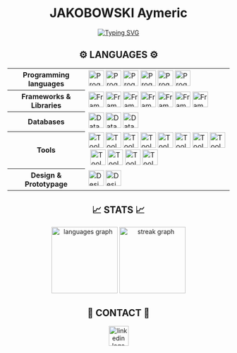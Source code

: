 <h1 align="center">JAKOBOWSKI Aymeric</h1>

<div align="center">

[![Typing SVG](https://readme-typing-svg.demolab.com?font=IBM+Plex+Sans&weight=600&size=25&duration=2000&pause=1200&color=FFB31E&center=true&vCenter=true&random=true&width=435&lines=Web+development;Python;JavaScript)](https://git.io/typing-svg)

</div>

<h2 align="center">⚙️ LANGUAGES ⚙️</h2>

<div id="skills-container">
	<table><tr><th>Programming languages</th><td><a href="https://developer.mozilla.org/en-US/docs/Web/HTML" target="_blank"><img src="https://skillicons.dev/icons?i=html" height="35" alt="Programming languages - HTML5 logo" /></a>&nbsp;<a href="https://developer.mozilla.org/en-US/docs/Web/CSS" target="_blank"><img src="https://skillicons.dev/icons?i=css" height="35" alt="Programming languages - CSS3 logo" /></a>&nbsp;<a href="https://developer.mozilla.org/en-US/docs/Web/JavaScript" target="_blank"><img src="https://skillicons.dev/icons?i=js" height="35" alt="Programming languages - JavaScript logo" /></a>&nbsp;<a href="https://www.typescriptlang.org/" target="_blank"><img src="https://skillicons.dev/icons?i=ts" height="35" alt="Programming languages - TypeScript logo" /></a>&nbsp;<a href="https://www.python.org/" target="_blank"><img src="https://skillicons.dev/icons?i=py" height="35" alt="Programming languages - Python logo" /></a>&nbsp;<a href="https://www.java.com/" target="_blank"><img src="https://skillicons.dev/icons?i=java" height="35" alt="Programming languages - Java logo" /></a>&nbsp;</td></tr><tr><th>Frameworks & Libraries</th><td><a href="https://angularjs.org/" target="_blank"><img src="https://cdn.jsdelivr.net/gh/devicons/devicon/icons/angularjs/angularjs-plain.svg" height="35" alt="Frameworks & Libraries - AngularJS logo" /></a>&nbsp;<a href="https://getbootstrap.com/" target="_blank"><img src="https://skillicons.dev/icons?i=bootstrap" height="35" alt="Frameworks & Libraries - Bootstrap logo" /></a>&nbsp;<a href="https://bulma.io/" target="_blank"><img src="https://cdn.jsdelivr.net/gh/devicons/devicon/icons/bulma/bulma-plain.svg" height="35" alt="Frameworks & Libraries - Bulma logo" /></a>&nbsp;<a href="https://www.djangoproject.com/" target="_blank"><img src="https://skillicons.dev/icons?i=django" height="35" alt="Frameworks & Libraries - Django logo" /></a>&nbsp;<a href="https://flask.palletsprojects.com/" target="_blank"><img src="https://skillicons.dev/icons?i=flask" height="35" alt="Frameworks & Libraries - Flask logo" /></a>&nbsp;<a href="https://laravel.com/" target="_blank"><img src="https://skillicons.dev/icons?i=laravel" height="35" alt="Frameworks & Libraries - Laravel logo" /></a>&nbsp;<a href="https://symfony.com/" target="_blank"><img src="https://skillicons.dev/icons?i=symfony" height="35" alt="Frameworks & Libraries - Symfony logo" /></a>&nbsp;</td></tr><tr><th>Databases</th><td><a href="https://www.postgresql.org/" target="_blank"><img src="https://cdn.jsdelivr.net/gh/devicons/devicon/icons/postgresql/postgresql-original.svg" height="35" alt="Databases - PostgreSQL logo" /></a>&nbsp;<a href="https://www.sqlite.org/" target="_blank"><img src="https://skillicons.dev/icons?i=sqlite" height="35" alt="Databases - SQLite logo" /></a>&nbsp;<a href="https://www.mysql.com/" target="_blank"><img src="https://skillicons.dev/icons?i=mysql" height="35" alt="Databases - MySQL logo" /></a>&nbsp;</td></tr><tr><th>Tools</th><td><a href="https://www.gnu.org/software/bash/" target="_blank"><img src="https://skillicons.dev/icons?i=bash" height="35" alt="Tools - Bash logo" /></a>&nbsp;<a href="https://www.docker.com/" target="_blank"><img src="https://skillicons.dev/icons?i=docker" height="35" alt="Tools - Docker logo" /></a>&nbsp;<a href="https://git-scm.com/" target="_blank"><img src="https://skillicons.dev/icons?i=git" height="35" alt="Tools - Git logo" /></a>&nbsp;<a href="https://github.com/" target="_blank"><img src="https://skillicons.dev/icons?i=github" height="35" alt="Tools - GitHub logo" /></a>&nbsp;<a href="https://gitlab.com/" target="_blank"><img src="https://skillicons.dev/icons?i=gitlab" height="35" alt="Tools - GitLab logo" /></a>&nbsp;<a href="https://code.visualstudio.com/" target="_blank"><img src="https://skillicons.dev/icons?i=vscode" height="35" alt="Tools - VSCode logo" /></a>&nbsp;<a href="https://www.eclipse.org/ide/" target="_blank"><img src="https://skillicons.dev/icons?i=eclipse" height="35" alt="Tools - Eclipse IDE logo" /></a>&nbsp;<a href="https://www.jetbrains.com/idea/" target="_blank"><img src="https://cdn.jsdelivr.net/gh/devicons/devicon/icons/jetbrains/jetbrains-original.svg" height="35" alt="Tools - IntelliJ IDEA logo" /></a>&nbsp;<a href="https://www.jetbrains.com/pycharm/" target="_blank"><img src="https://img.shields.io/badge/PyCharm-000000?logo=pycharm&logoColor=white&style=for-the-badge" height="35" alt="Tools - PyCharm logo" /></a>&nbsp;<a href="https://www.jetbrains.com/webstorm/" target="_blank"><img src="https://img.shields.io/badge/WebStorm-000000?logo=webstorm&logoColor=white&style=for-the-badge" height="35" alt="Tools - WebStorm logo" /></a>&nbsp;<a href="https://www.jetbrains.com/phpstorm/" target="_blank"><img src="https://img.shields.io/badge/PhpStorm-000000?logo=phpstorm&logoColor=white&style=for-the-badge" height="35" alt="Tools - PhpStorm logo" /></a>&nbsp;<a href="https://developer.android.com/studio" target="_blank"><img src="https://cdn.jsdelivr.net/gh/devicons/devicon/icons/androidstudio/androidstudio-original.svg" height="35" alt="Tools - Android Studio logo" /></a>&nbsp;</td></tr><tr><th>Design & Prototypage</th><td><a href="https://www.figma.com/" target="_blank"><img src="https://skillicons.dev/icons?i=figma" height="35" alt="Design & Prototypage - Figma logo" /></a>&nbsp;<a href="https://www.canva.com/" target="_blank"><img src="https://cdn.jsdelivr.net/gh/devicons/devicon/icons/canva/canva-original.svg" height="35" alt="Design & Prototypage - Canva logo" /></a>&nbsp;</td></tr></table>
</div>


<h2 align="center">📈 STATS 📈</h2>

<div align="center">
  <img src="https://github-readme-stats.vercel.app/api/top-langs?username=AymericJak&locale=en&hide_title=false&layout=compact&card_width=320&langs_count=5&theme=slateorange&hide_border=false&order=2" height="150" alt="languages graph"  />
  <img src="https://streak-stats.demolab.com?user=AymericJak&locale=en&mode=weekly&theme=slateorange&hide_border=false&border_radius=5&order=3" height="150" alt="streak graph"  />
</div>

<h2 align="center">💬 CONTACT 💬</h2>

<div align="center">
  <a href="https://www.linkedin.com/in/aymeric-jakobowski" target='_blank'>
    <img src="https://img.shields.io/badge/LinkedIn-0A66C2?logo=linkedin&logoColor=white&style=for-the-badge" height="45" alt="linkedin logo"  />
  </a>
</div>
